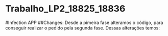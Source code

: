 # Trabalho_LP2_18825_18836
#Infection APP
##Changes: 
Desde a pimeira fase alteramos o código, para conseguir realizar o pedido pela segunda fase. Dessas alterações temos:
